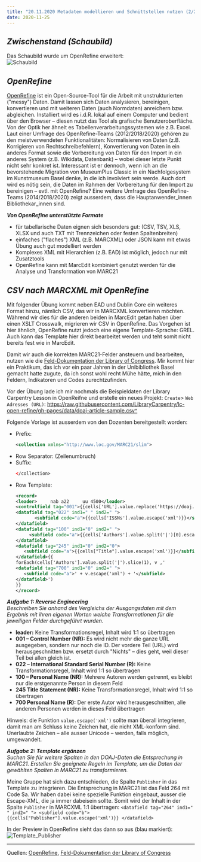 ```yaml
---
title: "20.11.2020 Metadaten modellieren und Schnittstellen nutzen (2/2)"
date: 2020-11-25
---
```


## *Zwischenstand (Schaubild)*  

Das Schaubild wurde um OpenRefine erweitert:  
![Schaubild]({{site.baseurl}}/images/schaubild_neu.png)  

## *OpenRefine*   
[OpenRefine](https://openrefine.org) ist ein Open-Source-Tool für die Arbeit mit unstrukturierten ("messy") Daten. Damit lassen sich Daten analysieren, bereinigen, konvertieren und mit weiteren Daten (auch Normdaten) anreichern bzw. abgleichen. Installiert wird es i.d.R. lokal auf einem Computer und bedient über den Browser – diesen nutzt das Tool als grafische Benutzeroberfläche. Von der Optik her ähnelt es Tabellenverarbeitungssystemen wie z.B. Excel. Laut einer Umfrage des OpenRefine-Teams (2012/2018/2020) gehören zu den meistverwendeten Funktionalitäten: Normalisieren von Daten (z.B. Korrigieren von Rechtschreibefehlern), Konvertierung von Daten in ein anderes Format sowie die Vorbereitung von Daten für den Import in ein anderes System (z.B. Wikidata, Datenbank) – wobei dieser letzte Punkt nicht sehr konkret ist. Interessant ist er dennoch, wenn ich an die bevorstehende Migration von MuseumPlus Classic in ein Nachfolgesystem im Kunstmuseum Basel denke, in die ich involviert sein werde. Auch dort wird es nötig sein, die Daten im Rahmen der Vorbereitung für den Import zu bereinigen – evtl. mit OpenRefine? Eine weitere Umfrage des OpenRefine-Teams (2014/2018/2020) zeigt ausserdem, dass die Hauptanwender_innen Bibliothekar_innen sind. 

***Von OpenRefine unterstützte Formate***  
* für tabellarische Daten eignen sich besonders gut: (CSV, TSV, XLS, XLSX und auch TXT mit Trennzeichen oder festen Spaltenbreiten)
* einfaches ("flaches") XML (z.B. MARCXML) oder JSON kann mit etwas Übung auch gut modelliert werden
* Komplexes XML mit Hierarchien (z.B. EAD) ist möglich, jedoch nur mit Zusatztools
* OpenRefine kann mit MarcEdit kombiniert genutzt werden für die Analyse und Transformation von MARC21

## *CSV nach MARCXML mit OpenRefine*  
Mit folgender Übung kommt neben EAD und Dublin Core ein weiteres Format hinzu, nämlich CSV, das wir in MARCXML konvertieren möchten. Während wir dies für die anderen beiden in MarcEdit getan haben über einen XSLT Crosswalk, migrieren wir CSV in OpenRefine. Das Vorgehen ist hier ähnlich, OpenRefine nutzt jedoch eine eigene Template-Sprache: GREL. Auch kann das Template hier direkt bearbeitet werden und teht somit nicht bereits fest wie in MarcEdit. 

Damit wir auch die korrekten MARC21-Felder ansteuern und bearbeiten, nutzen wie die [Feld-Dokumentation der Library of Congress](https://www.loc.gov/marc/bibliographic/). Mir kommt hier ein Praktikum, das ich vor ein paar Jahren in der Unibibliothek Basel gemacht hatte zugute, da ich sonst wohl recht Mühe hätte, mich in den Feldern, Indikatoren und Codes zurechtzufinden. 

Vor der Übung lade ich mir nochmals die Beispieldaten der Library Carpentry Lesson in OpenReifne und erstelle ein neues Projekt: `Create`> `Web Adresses (URL)`: https://raw.githubusercontent.com/LibraryCarpentry/lc-open-refine/gh-pages/data/doaj-article-sample.csv^

Folgende Vorlage ist ausserdem von den Dozenten bereitgestellt worden:

* Prefix:
    ```xml
    <collection xmlns="http://www.loc.gov/MARC21/slim">
    ```
* Row Separator: (Zeilenumbruch)
* Suffix:
    ```xml
    </collection>
    ```
* Row Template:
    ```xml
    <record>
    <leader>     nab a22     uu 4500</leader>
    <controlfield tag="001">{{cells['URL'].value.replace('https://doaj.org/article/','').escape('xml')}}</controlfield>
    <datafield tag="022" ind1=" " ind2=" ">
           <subfield code="a">{{cells['ISSNs'].value.escape('xml')}}</subfield>
    </datafield>
    <datafield tag="100" ind1="0" ind2=" ">
         <subfield code="a">{{cells['Authors'].value.split('|')[0].escape('xml')}}</subfield>
    </datafield>
    <datafield tag="245" ind1="0" ind2="0">
       <subfield code="a">{{cells["Title"].value.escape('xml')}}</subfield>
    </datafield>{{
    forEach(cells['Authors'].value.split('|').slice(1), v ,'
    <datafield tag="700" ind1="0" ind2=" ">
       <subfield code="a">' + v.escape('xml') + '</subfield>
    </datafield>')
    }}
    </record>
    ```

***Aufgabe 1: Reverse Engineering***  
*Beschreiben Sie anhand des Vergleichs der Ausgangsdaten mit dem Ergebnis mit ihren eigenen Worten welche Transformationen für die jeweiligen Felder durchgeführt wurden.*
* **leader:** Keine Transformationsregel, Inhalt wird 1:1 so übertragen
* **001 – Control Number (NR):** Es wird nicht mehr die ganze URL ausgegeben, sondern nur noch die ID. Der vordere Teil (URL) wird herausgeschnitten bzw. ersetzt durch "Nichts" – dies geht, weil dieser Teil bei allen gleich ist.
* **022 – International Standard Serial Number (R):** Keine Transformationsregel, Inhalt wird 1:1 so übertragen
* **100 – Personal Name (NR):** Mehrere Autoren werden getrennt, es bleibt nur die erstgenannte Person in diesem Feld
* **245 Title Statement (NR):** Keine Transformationsregel, Inhalt wird 1:1 so übertragen
* **700 Personal Name (R):** Der erste Autor wird herausgeschnitten, alle anderen Personen werden in dieses Feld übertragen

Hinweis: die Funktion `value.escape('xml')` sollte man überall integrieren, damit man am Schluss keine Zeichen hat, die nicht XML-konform sind. Unerlaubte Zeichen – alle ausser Unicode – werden, falls möglich, umgewandelt.

***Aufgabe 2: Template ergänzen***  
*Suchen Sie für weitere Spalten in den DOAJ-Daten die Entsprechung in MARC21. Erstellen Sie geeignete Regeln im Template, um die Daten der gewählten Spalten in MARC21 zu transformieren.*

Meine Gruppe hat sich dazu entschieden, die Spalte `Publisher` in das Template zu integrieren. Die Entsprechung in MARC21 ist das Feld 264 mit Code $a. Wir haben dabei keine spezielle Funktion eingebaut, ausser die Escape-XML, die ja immer dabeisein sollte. Somit wird der Inhalt in der Spalte `Publisher` in MARCXML 1:1 übertragen:
    ```
    <datafield tag="264" ind1=" " ind2=" ">
        <subfield code="b">{{cells["Publisher"].value.escape('xml')}}
    </datafield>
    ```

In der Preview in OpenRefine sieht das dann so aus (blau markiert):  
![Template_Publisher]({{site.baseurl}}/images/Template_Publisher.png) 



---  
Quellen: [OpenRefine](https://openrefine.org), [Feld-Dokumentation der Library of Congress](https://www.loc.gov/marc/bibliographic/)
